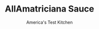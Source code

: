 ---
layout: ../../layouts/MarkdownPostLayout.astro
title: AllAmatriciana Sauce
author: America's Test Kitchen
pubDate: 2023-03-15
description: "We wanted a from-scratch pasta sauce with depth and complexity—in just 15 minutes’ time."
image_url: https://res.cloudinary.com/hksqkdlah/image/upload/ar_1:1,c_fill,dpr_2.0,f_auto,fl_lossy.progressive.strip_profile,g_faces:auto,q_auto:low,w_344/SFS_5EasyTomatoSauces-All_Amatriciana-3_jc9gcp
tags: ["Sauces"]
calories: 
protein: 
carbohydrates: 
fats: 
fiber: 
ingredients: ["2 tablespoons, unsalted butter","4 ounces, Salt pork, cut into 1/4-inch dice","1/4 cup, finely chopped onion","1/2 teaspoon, Salt","1/4 teaspoon, dried oregano","2 , garlic cloves, minced","1/2 cup, red wine","1 (28-ounce) can, crushed tomatoes","1/4 teaspoon, sugar","1 ounce, Pecorino Romano, grated (1/2 cup)","1 tablespoon, extra-virgin olive oil"]
serves: 
time: "40 minutes"
instructions: ["Melt butter in medium saucepan over medium-low heat. Add pork and cook until crispy, 7 to 10 minutes. Transfer pork to paper towel–lined plate. Remove all but 2 tablespoons fat from pot. Add onion, ½ teaspoon salt, and oregano and cook, stirring occasionally, until onion is golden brown, 3 to 5 minutes. Add garlic and cook until fragrant, about 30 seconds. Add wine and cook until reduced by half, about 2 minutes. Stir in tomatoes and sugar, increase heat to high, and bring to simmer. Reduce heat to medium-low and simmer until thickened slightly, about 10 minutes. Off heat, stir in pork, Pecorino, and oil. Season with salt and pepper to taste, and serve."]
nutrition: undefined
notes: "The test kitchen’s preferred brands of crushed tomatoes are Muir Glen Organic Crushed Tomatoes with Basil and Tuttorosso Crushed Tomatoes in Thick Puree with Basil."
---
